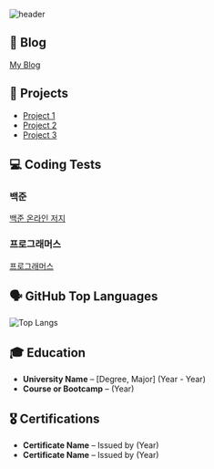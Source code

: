 ![header](https://capsule-render.vercel.app/api?type=waving&color=gradient&customColorList=0,2&height=200&text=EonEon's%20GITHUB&fontSize=50&animation=twinkling&fontAlign=68&fontAlignY=36)

## 📝 Blog
[My Blog](https://velog.io/@eoneon2/posts)

## 📂 Projects
- [Project 1](https://github.com/yourusername/project1)
- [Project 2](https://github.com/yourusername/project2)
- [Project 3](https://github.com/yourusername/project3)

## 💻 Coding Tests
### 백준
[백준 온라인 저지](https://www.acmicpc.net/user/yourID)

### 프로그래머스
[프로그래머스](https://programmers.co.kr/profile/yourID)

## 🗣️ GitHub Top Languages
![Top Langs](https://github-readme-stats.vercel.app/api/top-langs/?username=yourusername&layout=compact)

## 🎓 Education
- **University Name** – [Degree, Major] (Year - Year)
- **Course or Bootcamp** – (Year)

## 🎖️ Certifications
- **Certificate Name** – Issued by (Year)
- **Certificate Name** – Issued by (Year)
